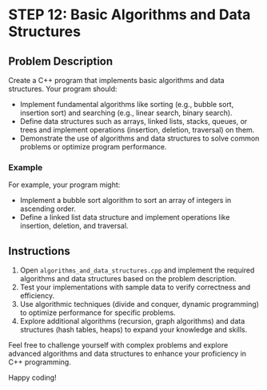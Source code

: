 # STEP 12: Basic Algorithms and Data Structures

## Problem Description

Create a C++ program that implements basic algorithms and data structures. Your program should:

- Implement fundamental algorithms like sorting (e.g., bubble sort, insertion sort) and searching (e.g., linear search, binary search).
- Define data structures such as arrays, linked lists, stacks, queues, or trees and implement operations (insertion, deletion, traversal) on them.
- Demonstrate the use of algorithms and data structures to solve common problems or optimize program performance.

### Example

For example, your program might:
- Implement a bubble sort algorithm to sort an array of integers in ascending order.
- Define a linked list data structure and implement operations like insertion, deletion, and traversal.

## Instructions

1. Open `algorithms_and_data_structures.cpp` and implement the required algorithms and data structures based on the problem description.
2. Test your implementations with sample data to verify correctness and efficiency.
3. Use algorithmic techniques (divide and conquer, dynamic programming) to optimize performance for specific problems.
4. Explore additional algorithms (recursion, graph algorithms) and data structures (hash tables, heaps) to expand your knowledge and skills.

Feel free to challenge yourself with complex problems and explore advanced algorithms and data structures to enhance your proficiency in C++ programming.

Happy coding!
